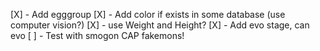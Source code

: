 [X] - Add egggroup
[X] - Add color if exists in some database (use computer vision?)
[X] - use Weight and Height?
[X] - Add evo stage, can evo
[ ] - Test with  smogon CAP fakemons!